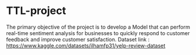 # TTL-project
The primary objective of the project is to develop a Model that can perform real-time sentiment analysis for businesses to quickly respond to customer feedback and improve customer satisfaction. 
Dataset link : https://www.kaggle.com/datasets/ilhamfp31/yelp-review-dataset
